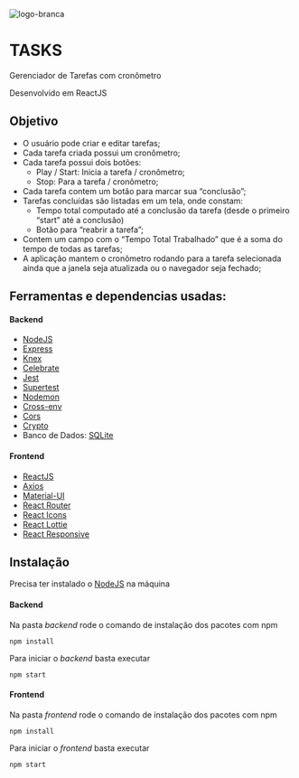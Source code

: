 ![logo-branca](https://user-images.githubusercontent.com/39037180/77867103-34d88300-720c-11ea-943f-609933b3370e.png)

# TASKS

Gerenciador de Tarefas com cronômetro

Desenvolvido em ReactJS

## Objetivo

- O usuário pode criar e editar tarefas;
- Cada tarefa criada possui um cronômetro;
- Cada tarefa possui dois botões:
  - Play / Start: Inicia a tarefa / cronômetro;
  - Stop: Para a tarefa / cronômetro;
- Cada tarefa contem um botão para marcar sua “conclusão”;
- Tarefas concluídas são listadas em um tela, onde constam: 
  - Tempo total computado até a conclusão da tarefa (desde o primeiro “start” até a conclusão)
  - Botão para “reabrir a tarefa”;
- Contem um campo com o “Tempo Total Trabalhado” que é a soma do tempo de todas as tarefas;
- A aplicação mantem o cronômetro rodando para a tarefa selecionada ainda que a janela seja atualizada ou o navegador seja fechado;

## Ferramentas e dependencias usadas:

#### Backend
- [NodeJS](https://nodejs.org/pt-br/)
- [Express](https://expressjs.com/pt-br/)
- [Knex](http://knexjs.org/)
- [Celebrate](https://www.npmjs.com/package/celebrate)
- [Jest](https://jestjs.io/)
- [Supertest](https://www.npmjs.com/package/supertest)
- [Nodemon](https://nodemon.io/)
- [Cross-env](https://www.npmjs.com/package/cross-env)
- [Cors](https://expressjs.com/en/resources/middleware/cors.html)
- [Crypto]()
- Banco de Dados: [SQLite](https://www.sqlite.org/index.html)

#### Frontend
- [ReactJS](https://pt-br.reactjs.org/)
- [Axios](https://github.com/axios/axios)
- [Material-UI](https://material-ui.com/)
- [React Router](https://reacttraining.com/react-router/web/guides/quick-start)
- [React Icons](https://react-icons.netlify.com/#/)
- [React Lottie](https://www.npmjs.com/package/react-lottie)
- [React Responsive](https://www.npmjs.com/package/react-responsive)

## Instalação

Precisa ter instalado o [NodeJS](https://nodejs.org/pt-br/) na máquina

#### Backend

Na pasta _backend_ rode o comando de instalação dos pacotes com npm
```
npm install
```

Para iniciar o _backend_ basta executar
```
npm start
```

#### Frontend

Na pasta _frontend_ rode o comando de instalação dos pacotes com npm
```
npm install
```

Para iniciar o _frontend_ basta executar
```
npm start
```
